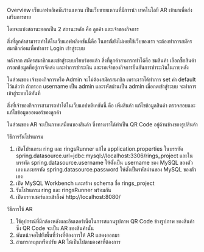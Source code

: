 Overview เว็บแอฟพลิเคชันร้านแหวน เป็นเว็บขายแหวนที่มีการนำ เทคโนโลยี AR เข้ามาเพื่อส่งเสริมการขาย

โดยจะแบ่งสถานะออกเป็น 2 สถานะหลัก คือ ลูกค้า และเจ้าของกิจการ 

สิ่งที่ลูกค้าสามารถทำได้ในเว็บแอฟพลิเคชันนี้คือ ในกรณียังไม่เคยใช้เว็บของเรา จะต้องทำการสมัครสมาชิกก่อนเพื่อทำการ Login เข้าสู่ระบบ

หลังจาก สมัครสมาชิกและเข้าสู่ระบบเรียบร้อยแล้ว สิ่งที่ลูกค้าสามารถทำได้คือ ชมสินค้า เลือกซื้อสินค้า กรอกข้อมูลที่อยู่การจัดส่ง และทำการชำระเงิน และรอเจ้าของกิจการยืนยันการชำระเงินในภายหลัง

ในส่วนของ เจ้าของกิจการหรือ Admin จะไม่ต้องสมัครสมาชิก เพราะเราได้ทำการ set ค่า default ไว้แล้วว่า ถ้ากรอก username เป็น admin และรหัสผ่านเป็น admin เมื่อกดเข้าสู่ระบบ จะทำการเข้าสู่ระบบใด้ทันที

สิ่งที่เจ้าของกิจการสามารถทำได้ในเว็บแอปพลิเคชันนี้ คือ เพิ่มสินค้า แก้ไขข้อมูลสินค้า ตรวจสอบและแก้ไขข้อมูลออเดอร์ของลูกค้า 

ในส่วนของ AR จะเป็นภาพเสมือนของสินค้า ซึ่งทางเราได้ทำเป็น QR Code อยู่ด้านข้างของรูปสินค้า 

วิธีการรันโปรแกรม
1. เปิดโปรแกรม ring และ ringsRunner แก้ไข application.properties ในบรรทัด
spring.datasource.url=jdbc:mysql://localhost:3306/rings_project 
และในบรรทัด spring.datasource.username ให้ตั้งเป็น username ของ MySQL 
ของตัวเอง และบรรทัด spring.datasource.password ให้ตั้งเป็นรหัสผ่านของ MySQL ของตัวเอง
2. เปิด MySQL Workbench และสร้าง schema ชื่อ rings_project
3. รันโปรแกรม ring และ ringsRunner พร้อมกัน
4. เปิดบราวเซอร์และเข้าลิ้งค์ http://localhost:8080/

วิธีการใช้ AR
1. ใช้อุปกรณ์ที่มีกล้องหลังและอินเตอร์เน็ตในการสแกนรูปภาพ QR Code ข้างรูปภาพ
ของสินค้า ซึ่ง QR Code จะเป็น AR ของสินค้านั้น
2. หันหน้าจอไปยังพื้นที่ว่างที่ต้องการให้ AR แสดงออกมา
3. สามารถหมุนหรือปรับ AR ให้เป็นไปตามองศาที่ต้องการ
